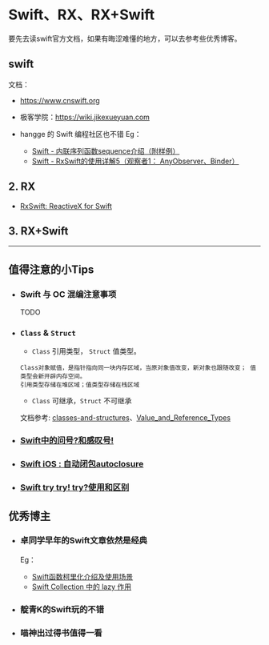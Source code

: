 # Swift、RX、RX+Swift

要先去读swift官方文档，如果有晦涩难懂的地方，可以去参考些优秀博客。

## swift

文档：

- https://www.cnswift.org

- 极客学院：https://wiki.jikexueyuan.com

- hangge 的 Swift 编程社区也不错
  Eg：
  - [Swift - 内联序列函数sequence介绍（附样例）](https://www.hangge.com/blog/cache/detail_1377.html)
  - [Swift - RxSwift的使用详解5（观察者1： AnyObserver、Binder）](https://www.hangge.com/blog/cache/detail_1941.html)

## 2. RX

- [RxSwift: ReactiveX for Swift](https://beeth0ven.github.io/RxSwift-Chinese-Documentation/)

## 3. RX+Swift

---

## 值得注意的小Tips

- ### Swift 与 OC 混编注意事项
   TODO

- ### `Class` & `Struct`
   - `Class` 引用类型， `Struct` 值类型。
   ```
   Class对象赋值，是指针指向同一块内存区域，当原对象值改变，新对象也跟随改变； 值类型会新开辟内存空间。
   引用类型存储在堆区域；值类型存储在栈区域
   ```
   - `Class` 可继承，`Struct` 不可继承

   文档参考: [classes-and-structures](https://www.cnswift.org/classes-and-structures)、[Value_and_Reference_Types](https://wiki.jikexueyuan.com/project/swift/chapter4/05_Value_and_Reference_Types.html)


- ### [Swift中的问号?和感叹号!](https://www.jianshu.com/p/eacd24f0adaf)

- ### [Swift iOS : 自动闭包autoclosure](https://juejin.cn/post/6844903491031269390)

- ### [Swift try try! try?使用和区别](https://www.cnblogs.com/Erma-king/p/6755969.html)


## 优秀博主

- ### 卓同学早年的Swift文章依然是经典
  Eg：
  - [Swift函数柯里化介绍及使用场景](https://www.jianshu.com/p/5b27fec8c616)
  - [Swift Collection 中的 lazy 作用](https://www.jianshu.com/p/fb3be4c70093)

- ### 靛青K的Swift玩的不错

- ### 喵神出过得书值得一看
